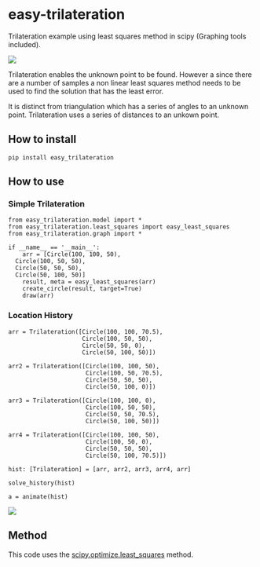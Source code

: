 
# easy-trilateration
Trilateration example using least squares method in scipy (Graphing tools included).

![](https://github.com/agusalex/easy-trilateration/blob/master/images/img2.png?raw=true)

Trilateration enables the unknown point to be found. However a since there are a number of samples a non linear least squares method needs to be used to find the solution that has the least error. 

It is distinct from triangulation which has a series of angles to an unknown point. Trilateration uses a series of distances to an unkown point.

## How to install

    pip install easy_trilateration


## How to use
### Simple Trilateration
    from easy_trilateration.model import *  
    from easy_trilateration.least_squares import easy_least_squares  
    from easy_trilateration.graph import *  
      
    if __name__ == '__main__':  
        arr = [Circle(100, 100, 50),  
      Circle(100, 50, 50),  
      Circle(50, 50, 50),  
      Circle(50, 100, 50)]  
        result, meta = easy_least_squares(arr)  
        create_circle(result, target=True)  
        draw(arr)
### Location History
    arr = Trilateration([Circle(100, 100, 70.5),
                         Circle(100, 50, 50),
                         Circle(50, 50, 0),
                         Circle(50, 100, 50)])

    arr2 = Trilateration([Circle(100, 100, 50),
                          Circle(100, 50, 70.5),
                          Circle(50, 50, 50),
                          Circle(50, 100, 0)])

    arr3 = Trilateration([Circle(100, 100, 0),
                          Circle(100, 50, 50),
                          Circle(50, 50, 70.5),
                          Circle(50, 100, 50)])

    arr4 = Trilateration([Circle(100, 100, 50),
                          Circle(100, 50, 0),
                          Circle(50, 50, 50),
                          Circle(50, 100, 70.5)])

    hist: [Trilateration] = [arr, arr2, arr3, arr4, arr]

    solve_history(hist)

    a = animate(hist)

![](https://github.com/agusalex/easy-trilateration/blob/master/images/img3.png?raw=true)

## Method
This code uses the [scipy.optimize.least_squares](https://docs.scipy.org/doc/scipy/reference/generated/scipy.optimize.least_squares.html) method.
